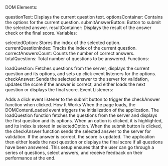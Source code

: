 DOM Elements:

questionText: Displays the current question text.
optionsContainer: Contains the options for the current question.
submitAnswerButton: Button to submit the selected answer.
resultContainer: Displays the result of the answer check or the final score.
Variables:

selectedOption: Stores the index of the selected option.
currentQuestionIndex: Tracks the index of the current question.
correctAnswersCount: Counts the number of correct answers.
totalQuestions: Total number of questions to be answered.
Functions:

loadQuestion: Fetches questions from the server, displays the current question and its options, and sets up click event listeners for the options.
checkAnswer: Sends the selected answer to the server for validation, updates the score if the answer is correct, and either loads the next question or displays the final score.
Event Listeners:

Adds a click event listener to the submit button to trigger the checkAnswer function when clicked.
How It Works
When the page loads, the DOMContentLoaded event triggers the initialization of the application.
The loadQuestion function fetches the questions from the server and displays the first question and its options.
When an option is clicked, it is highlighted, and its index is stored in selectedOption.
When the submit button is clicked, the checkAnswer function sends the selected answer to the server for validation.
If the answer is correct, the score is updated. The application then either loads the next question or displays the final score if all questions have been answered.
This setup ensures that the user can go through a series of questions, select answers, and receive feedback on their performance at the end.